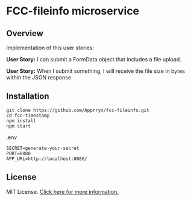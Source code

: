 # FCC-fileinfo microservice

## Overview
Implementation of this user stories:

**User Story:** I can submit a FormData object that includes a file upload.

**User Story:** When I submit something, I will receive the file size in bytes within the JSON response

## Installation
```
git clone https://github.com/Apprryx/fcc-fileinfo.git
cd fcc-timestamp
npm install
npm start
```

.env
```
SECRET=generate-your-secret
PORT=8080
APP_URL=http://localhost:8080/
```
## License

MIT License. [Click here for more information.](LICENSE.md)
